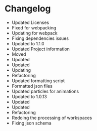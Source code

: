 # Changelog 
- Updated Licenses
- Fixed for webpacking
- Updating for webpack
- Fixing dependencies issues
- Updated to 1.1.0
- Updated Project information
- Moved
- Updated
- Updated
- Updating
- Refactoring
- Updated formatting script
- Formatted json files
- Updated particles for animations
- Updated to 1.0.13
- Updated
- Updated
- Refactoring
- Redoing the processing of workspaces
- Fixing json schema